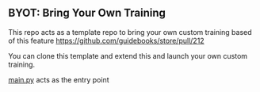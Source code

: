 ## BYOT: Bring Your Own Training

This repo acts as a template repo to bring your own custom training based of this feature https://github.com/guidebooks/store/pull/212

You can clone this template and extend this and launch your own custom training.

[main.py](https://github.com/guidebooks/store/compare/main...atinsood:store:custom_application_merged_v2?expand=1#diff-96e85c3f0a2a6b9054ac677dc591552fd1004314264fbd2bb170e14f46215e35R23) acts as the entry point
